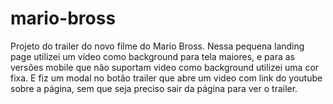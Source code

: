 # mario-bross
Projeto do trailer do novo filme do Mario Bross. Nessa pequena landing page utilizei um video como background para tela maiores, e para as versões mobile que não suportam video como background utilizei uma cor fixa. E fiz um modal no botão trailer que abre um video com link do youtube sobre a página, sem que seja preciso sair da página para ver o trailer.
